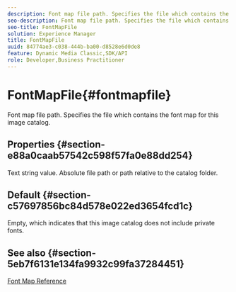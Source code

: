 ```yaml
---
description: Font map file path. Specifies the file which contains the font map for this image catalog.
seo-description: Font map file path. Specifies the file which contains the font map for this image catalog.
seo-title: FontMapFile
solution: Experience Manager
title: FontMapFile
uuid: 84774ae3-c038-444b-ba00-d8528e6d0de8
feature: Dynamic Media Classic,SDK/API
role: Developer,Business Practitioner
---
```


# FontMapFile{#fontmapfile}

Font map file path. Specifies the file which contains the font map for this image catalog.

## Properties {#section-e88a0caab57542c598f57fa0e88dd254}

Text string value. Absolute file path or path relative to the catalog folder.

## Default {#section-c57697856bc84d578e022ed3654fcd1c}

Empty, which indicates that this image catalog does not include private fonts.

## See also {#section-5eb7f6131e134fa9932c99fa37284451}

[Font Map Reference](../../../../../is-api/image-catalog/image-serving-api-ref/c-image-catalog-reference/c-font-map-reference/c-font-map-reference.md#concept-f81f319d03c646c5a8ef87b3277dd37d) 
